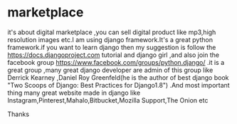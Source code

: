 # marketplace
it's about digital marketplace ,you can sell digital product like mp3,high resolution images etc.I am using django framework.It's a great python framework.if you want to learn django then my suggestion is follow the https://docs.djangoproject.com tutorial and  django girl ,and also join the facebook group https://www.facebook.com/groups/python.django/ .it is a great group ,many great django developer are admin of this group like Derrick Kearney ,Daniel Roy Greenfeld(he is the author of best django book "Two Scoops of Django: Best Practices for Django1.8")  .And most important thing many great website made in django like Instagram,Pinterest,Mahalo,Bitbucket,Mozilla Support,The Onion etc



Thanks

